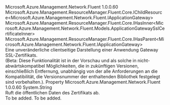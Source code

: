 <Type Name="IApplicationGatewaySslCertificate" FullName="Microsoft.Azure.Management.Network.Fluent.IApplicationGatewaySslCertificate">
  <TypeSignature Language="C#" Value="public interface IApplicationGatewaySslCertificate : Microsoft.Azure.Management.ResourceManager.Fluent.Core.IChildResource&lt;Microsoft.Azure.Management.Network.Fluent.IApplicationGateway&gt;, Microsoft.Azure.Management.ResourceManager.Fluent.Core.IHasInner&lt;Microsoft.Azure.Management.Network.Fluent.Models.ApplicationGatewaySslCertificateInner&gt;, Microsoft.Azure.Management.ResourceManager.Fluent.Core.IHasParent&lt;Microsoft.Azure.Management.Network.Fluent.IApplicationGateway&gt;" />
  <TypeSignature Language="ILAsm" Value=".class public interface auto ansi abstract IApplicationGatewaySslCertificate implements class Microsoft.Azure.Management.ResourceManager.Fluent.Core.IChildResource`1&lt;class Microsoft.Azure.Management.Network.Fluent.IApplicationGateway&gt;, class Microsoft.Azure.Management.ResourceManager.Fluent.Core.IHasInner`1&lt;class Microsoft.Azure.Management.Network.Fluent.Models.ApplicationGatewaySslCertificateInner&gt;, class Microsoft.Azure.Management.ResourceManager.Fluent.Core.IHasName, class Microsoft.Azure.Management.ResourceManager.Fluent.Core.IHasParent`1&lt;class Microsoft.Azure.Management.Network.Fluent.IApplicationGateway&gt;, class Microsoft.Azure.Management.ResourceManager.Fluent.Core.ResourceActions.IIndexable" />
  <TypeSignature Language="DocId" Value="T:Microsoft.Azure.Management.Network.Fluent.IApplicationGatewaySslCertificate" />
  <TypeSignature Language="VB.NET" Value="Public Interface IApplicationGatewaySslCertificate&#xA;Implements IChildResource(Of IApplicationGateway), IHasInner(Of ApplicationGatewaySslCertificateInner), IHasParent(Of IApplicationGateway)" />
  <TypeSignature Language="F#" Value="type IApplicationGatewaySslCertificate = interface&#xA;    interface IHasInner&lt;ApplicationGatewaySslCertificateInner&gt;&#xA;    interface IChildResource&lt;IApplicationGateway&gt;&#xA;    interface IHasName&#xA;    interface IIndexable&#xA;    interface IHasParent&lt;IApplicationGateway&gt;" />
  <AssemblyInfo>
    <AssemblyName>Microsoft.Azure.Management.Network.Fluent</AssemblyName>
    <AssemblyVersion>1.0.0.60</AssemblyVersion>
  </AssemblyInfo>
  <Interfaces>
    <Interface>
      <InterfaceName>Microsoft.Azure.Management.ResourceManager.Fluent.Core.IChildResource&lt;Microsoft.Azure.Management.Network.Fluent.IApplicationGateway&gt;</InterfaceName>
    </Interface>
    <Interface>
      <InterfaceName>Microsoft.Azure.Management.ResourceManager.Fluent.Core.IHasInner&lt;Microsoft.Azure.Management.Network.Fluent.Models.ApplicationGatewaySslCertificateInner&gt;</InterfaceName>
    </Interface>
    <Interface>
      <InterfaceName>Microsoft.Azure.Management.ResourceManager.Fluent.Core.IHasParent&lt;Microsoft.Azure.Management.Network.Fluent.IApplicationGateway&gt;</InterfaceName>
    </Interface>
  </Interfaces>
  <Docs>
    <summary>
            Eine unveränderliche clientseitige Darstellung einer Anwendung Gateway SSL-Zertifikats.
            </summary>
    <remarks>
            (Beta: Diese Funktionalität ist in der Vorschau und als solche in nicht-abwärtskompatibel Möglichkeiten, die in zukünftigen Versionen, einschließlich Entfernung, unabhängig von der alle Anforderungen an die Kompatibilität, die Versionsnummer der enthaltenden Bibliothek festgelegt sind vorbehalten.).
            </remarks>
  </Docs>
  <Members>
    <Member MemberName="PublicData">
      <MemberSignature Language="C#" Value="public string PublicData { get; }" />
      <MemberSignature Language="ILAsm" Value=".property instance string PublicData" />
      <MemberSignature Language="DocId" Value="P:Microsoft.Azure.Management.Network.Fluent.IApplicationGatewaySslCertificate.PublicData" />
      <MemberSignature Language="VB.NET" Value="Public ReadOnly Property PublicData As String" />
      <MemberSignature Language="F#" Value="member this.PublicData : string" Usage="Microsoft.Azure.Management.Network.Fluent.IApplicationGatewaySslCertificate.PublicData" />
      <MemberType>Property</MemberType>
      <AssemblyInfo>
        <AssemblyName>Microsoft.Azure.Management.Network.Fluent</AssemblyName>
        <AssemblyVersion>1.0.0.60</AssemblyVersion>
      </AssemblyInfo>
      <ReturnValue>
        <ReturnType>System.String</ReturnType>
      </ReturnValue>
      <Docs>
        <summary>
            Ruft die öffentlichen Daten des Zertifikats ab.
            </summary>
        <value>To be added.</value>
        <remarks>To be added.</remarks>
      </Docs>
    </Member>
  </Members>
</Type>